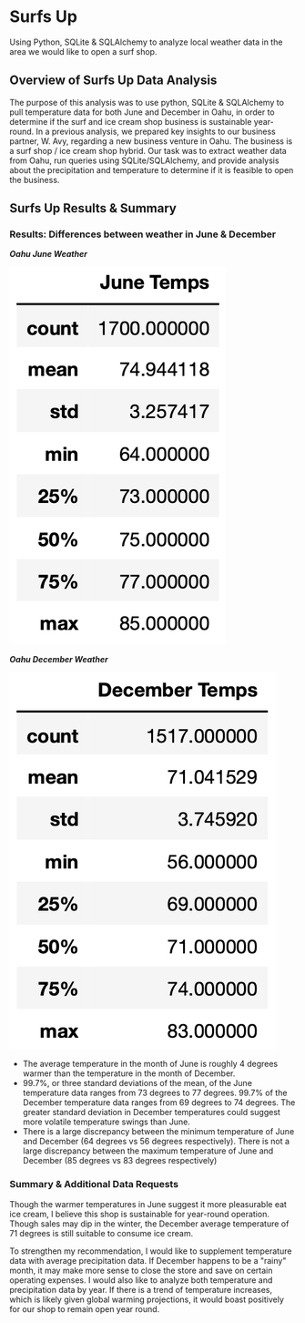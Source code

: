 # Surfs Up
Using Python, SQLite & SQLAlchemy to analyze local weather data in the area we would like to open a surf shop.

## Overview of Surfs Up Data Analysis
The purpose of this analysis was to use python, SQLite & SQLAlchemy to pull temperature data for both June and December in Oahu, in order to determine if the surf and ice cream shop business is sustainable year-round. In a previous analysis, we prepared key insights to our business partner, W. Avy, regarding a new business venture in Oahu. The business is a surf shop / ice cream shop hybrid. Our task was to extract weather data from Oahu, run queries using SQLite/SQLAlchemy, and provide analysis about the precipitation and temperature to determine if it is feasible to open the business.

## Surfs Up Results & Summary
### Results: Differences between weather in June & December

***Oahu June Weather***

![](/Resources/Screenshots/June_Weather.png)

***Oahu December Weather***

![](/Resources/Screenshots/Dec_Weather.png)

- The average temperature in the month of June is roughly 4 degrees warmer than the temperature in the month of December. 
- 99.7%, or three standard deviations of the mean, of the June temperature data ranges from 73 degrees to 77 degrees. 99.7% of the December temperature data ranges from 69 degrees to 74 degrees. The greater standard deviation in December temperatures could suggest more volatile temperature swings than June.
- There is a large discrepancy between the minimum temperature of June and December (64 degrees vs 56 degrees respectively). There is not a large discrepancy between the maximum temperature of June and December (85 degrees vs 83 degrees respectively)

### Summary & Additional Data Requests
Though the warmer temperatures in June suggest it more pleasurable eat ice cream, I believe this shop is sustainable for year-round operation. Though sales may dip in the winter, the December average temperature of 71 degrees is still suitable to consume ice cream.

To strengthen my recommendation, I would like to supplement temperature data with average precipitation data. If December happens to be a "rainy" month, it may make more sense to close the store and save on certain operating expenses. I would also like to analyze both temperature and precipitation data by year. If there is a trend of temperature increases, which is likely given global warming projections, it would boast positively for our shop to remain open year round.
